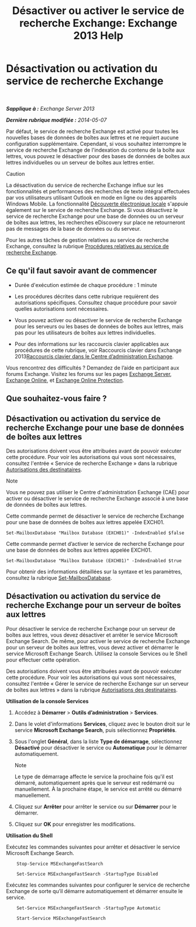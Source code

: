 ﻿---
title: 'Désactiver ou activer le service de recherche Exchange: Exchange 2013 Help'
TOCTitle: Désactivation ou activation du service de recherche Exchange
ms:assetid: 195b25be-53fb-4215-90a5-04340d640bcc
ms:mtpsurl: https://technet.microsoft.com/fr-fr/library/Aa996416(v=EXCHG.150)
ms:contentKeyID: 52062941
ms.date: 04/24/2018
mtps_version: v=EXCHG.150
ms.translationtype: HT
---

# Désactivation ou activation du service de recherche Exchange

 

_**Sapplique à :** Exchange Server 2013_

_**Dernière rubrique modifiée :** 2014-05-07_

Par défaut, le service de recherche Exchange est activé pour toutes les nouvelles bases de données de boîtes aux lettres et ne requiert aucune configuration supplémentaire. Cependant, si vous souhaitez interrompre le service de recherche Exchange de l'indexation du contenu de la boîte aux lettres, vous pouvez le désactiver pour des bases de données de boîtes aux lettres individuelles ou un serveur de boîtes aux lettres entier.

> [!CAUTION]  
> La désactivation du service de recherche Exchange influe sur les fonctionnalités et performances des recherches de texte intégral effectuées par vos utilisateurs utilisant Outlook en mode en ligne ou des appareils Windows Mobile.
> La fonctionnalité <a href="https://docs.microsoft.com/fr-fr/exchange/security-and-compliance/in-place-ediscovery/in-place-ediscovery">Découverte électronique locale</a> s'appuie également sur le service de recherche Exchange. Si vous désactivez le service de recherche Exchange pour une base de données ou un serveur de boîtes aux lettres, les recherches eDiscovery sur place ne retourneront pas de messages de la base de données ou du serveur.


Pour les autres tâches de gestion relatives au service de recherche Exchange, consultez la rubrique [Procédures relatives au service de recherche Exchange](exchange-search-procedures-exchange-2013-help.md).

## Ce qu'il faut savoir avant de commencer

  - Durée d'exécution estimée de chaque procédure : 1 minute

  - Les procédures décrites dans cette rubrique requièrent des autorisations spécifiques. Consultez chaque procédure pour savoir quelles autorisations sont nécessaires.

  - Vous pouvez activer ou désactiver le service de recherche Exchange pour les serveurs ou les bases de données de boîtes aux lettres, mais pas pour les utilisateurs de boîtes aux lettres individuelles.

  - Pour des informations sur les raccourcis clavier applicables aux procédures de cette rubrique, voir Raccourcis clavier dans Exchange 2013[Raccourcis clavier dans le Centre d’administration Exchange](keyboard-shortcuts-in-the-exchange-admin-center-exchange-online-protection-help.md).

Vous rencontrez des difficultés ? Demandez de l’aide en participant aux forums Exchange. Visitez les forums sur les pages [Exchange Server](https://go.microsoft.com/fwlink/p/?linkid=60612), [Exchange Online](https://go.microsoft.com/fwlink/p/?linkid=267542), et [Exchange Online Protection](https://go.microsoft.com/fwlink/p/?linkid=285351).

## Que souhaitez-vous faire ?

## Désactivation ou activation du service de recherche Exchange pour une base de données de boîtes aux lettres

Des autorisations doivent vous être attribuées avant de pouvoir exécuter cette procédure. Pour voir les autorisations qui vous sont nécessaires, consultez l'entrée « Service de recherche Exchange » dans la rubrique [Autorisations des destinataires](recipients-permissions-exchange-2013-help.md).

> [!NOTE]  
> Vous ne pouvez pas utiliser le Centre d'administration Exchange (CAE) pour activer ou désactiver le service de recherche Exchange associé à une base de données de boîtes aux lettres.


Cette commande permet de désactiver le service de recherche Exchange pour une base de données de boîtes aux lettres appelée EXCH01.

    Set-MailboxDatabase "Mailbox Database (EXCH01)" -IndexEnabled $false

Cette commande permet d’activer le service de recherche Exchange pour une base de données de boîtes aux lettres appelée EXCH01.

    Set-MailboxDatabase "Mailbox Database (EXCH01)" -IndexEnabled $true

Pour obtenir des informations détaillées sur la syntaxe et les paramètres, consultez la rubrique [Set-MailboxDatabase](https://technet.microsoft.com/fr-fr/library/bb123971\(v=exchg.150\)).

## Désactivation ou activation du service de recherche Exchange pour un serveur de boîtes aux lettres

Pour désactiver le service de recherche Exchange pour un serveur de boîtes aux lettres, vous devez désactiver et arrêter le service Microsoft Exchange Search. De même, pour activer le service de recherche Exchange pour un serveur de boîtes aux lettres, vous devez activer et démarrer le service Microsoft Exchange Search. Utilisez la console Services ou le Shell pour effectuer cette opération.

Des autorisations doivent vous être attribuées avant de pouvoir exécuter cette procédure. Pour voir les autorisations qui vous sont nécessaires, consultez l'entrée « Gérer le service de recherche Exchange sur un serveur de boîtes aux lettres » dans la rubrique [Autorisations des destinataires](recipients-permissions-exchange-2013-help.md).

**Utilisation de la console Services**

1.  Accédez à **Démarrer** \> **Outils d’administration** \> **Services**.

2.  Dans le volet d'informations **Services**, cliquez avec le bouton droit sur le service **Microsoft Exchange Search**, puis sélectionnez **Propriétés**.

3.  Sous l'onglet **Général**, dans la liste **Type de démarrage**, sélectionnez **Désactivé** pour désactiver le service ou **Automatique** pour le démarrer automatiquement.
    
    > [!NOTE]  
    > Le type de démarrage affecte le service la prochaine fois qu'il est démarré, automatiquement après que le serveur est redémarré ou manuellement. À la prochaine étape, le service est arrêté ou démarré manuellement.


4.  Cliquez sur **Arrêter** pour arrêter le service ou sur **Démarrer** pour le démarrer.

5.  Cliquez sur **OK** pour enregistrer les modifications.

**Utilisation du Shell**

Exécutez les commandes suivantes pour arrêter et désactiver le service Microsoft Exchange Search.
```
    Stop-Service MSExchangeFastSearch
```
```
    Set-Service MSExchangeFastSearch -StartupType Disabled
```

Exécutez les commandes suivantes pour configurer le service de recherche Exchange de sorte qu’il démarre automatiquement et démarrer ensuite le service.
```
    Set-Service MSExchangeFastSearch -StartupType Automatic
```
```
    Start-Service MSExchangeFastSearch
```
